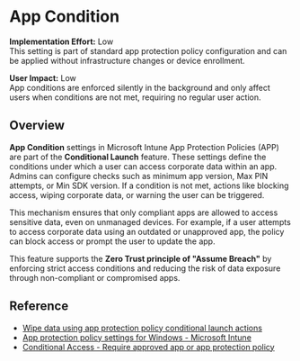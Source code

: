 # App Condition

**Implementation Effort:** Low  
This setting is part of standard app protection policy configuration and can be applied without infrastructure changes or device enrollment.

**User Impact:** Low  
App conditions are enforced silently in the background and only affect users when conditions are not met, requiring no regular user action.

## Overview

**App Condition** settings in Microsoft Intune App Protection Policies (APP) are part of the **Conditional Launch** feature. These settings define the conditions under which a user can access corporate data within an app. Admins can configure checks such as minimum app version, Max PIN attempts, or Min SDK version. If a condition is not met, actions like blocking access, wiping corporate data, or warning the user can be triggered.

This mechanism ensures that only compliant apps are allowed to access sensitive data, even on unmanaged devices. For example, if a user attempts to access corporate data using an outdated or unapproved app, the policy can block access or prompt the user to update the app.

This feature supports the **Zero Trust principle of "Assume Breach"** by enforcing strict access conditions and reducing the risk of data exposure through non-compliant or compromised apps.

## Reference

- [Wipe data using app protection policy conditional launch actions](https://learn.microsoft.com/en-us/intune/intune-service/apps/app-protection-policies-access-actions)
- [App protection policy settings for Windows - Microsoft Intune](https://learn.microsoft.com/en-us/intune/intune-service/apps/app-protection-policy-settings-windows)
- [Conditional Access - Require approved app or app protection policy](https://learn.microsoft.com/en-us/entra/identity/conditional-access/policy-all-users-approved-app-or-app-protection)
